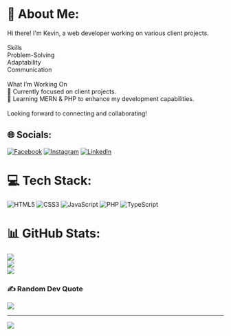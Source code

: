 # 💫 About Me:
Hi there! I'm Kevin, a web developer working on various client projects.<br><br>Skills<br>Problem-Solving<br>Adaptability<br>Communication<br><br>What I’m Working On<br>🔭 Currently focused on client projects.<br>🌱 Learning MERN & PHP to enhance my development capabilities.<br><br>Looking forward to connecting and collaborating!


## 🌐 Socials:
[![Facebook](https://img.shields.io/badge/Facebook-%231877F2.svg?logo=Facebook&logoColor=white)](https://facebook.com/Kevin000Erasmus) [![Instagram](https://img.shields.io/badge/Instagram-%23E4405F.svg?logo=Instagram&logoColor=white)](https://instagram.com/keviierasmus) [![LinkedIn](https://img.shields.io/badge/LinkedIn-%230077B5.svg?logo=linkedin&logoColor=white)](https://linkedin.com/in/kevinerasmus) 

# 💻 Tech Stack:
![HTML5](https://img.shields.io/badge/html5-%23E34F26.svg?style=for-the-badge&logo=html5&logoColor=white) ![CSS3](https://img.shields.io/badge/css3-%231572B6.svg?style=for-the-badge&logo=css3&logoColor=white) ![JavaScript](https://img.shields.io/badge/javascript-%23323330.svg?style=for-the-badge&logo=javascript&logoColor=%23F7DF1E) ![PHP](https://img.shields.io/badge/php-%23777BB4.svg?style=for-the-badge&logo=php&logoColor=white) ![TypeScript](https://img.shields.io/badge/typescript-%23007ACC.svg?style=for-the-badge&logo=typescript&logoColor=white)
# 📊 GitHub Stats:
![](https://github-readme-stats.vercel.app/api?username=KevinErasmus1999&theme=dark&hide_border=true&include_all_commits=false&count_private=false)<br/>
![](https://github-readme-streak-stats.herokuapp.com/?user=KevinErasmus1999&theme=dark&hide_border=true)<br/>
![](https://github-readme-stats.vercel.app/api/top-langs/?username=KevinErasmus1999&theme=dark&hide_border=true&include_all_commits=false&count_private=false&layout=compact)

### ✍️ Random Dev Quote
![](https://quotes-github-readme.vercel.app/api?type=horizontal&theme=radical)

---
[![](https://visitcount.itsvg.in/api?id=KevinErasmus1999&icon=0&color=0)](https://visitcount.itsvg.in)

<!-- Proudly created with GPRM ( https://gprm.itsvg.in ) -->
